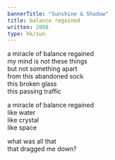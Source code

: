```yaml
---
bannerTitle: "Sunshine & Shadow" 
title: balance regained
written: 2008
type: hk/sun
---
```


a miracle of balance regained  
my mind is not these things  
but not something apart  
from this abandoned sock  
this broken glass  
this passing traffic  


a miracle of balance regained  
like water  
like crystal  
like space  


what was all that  
that dragged me down?  
